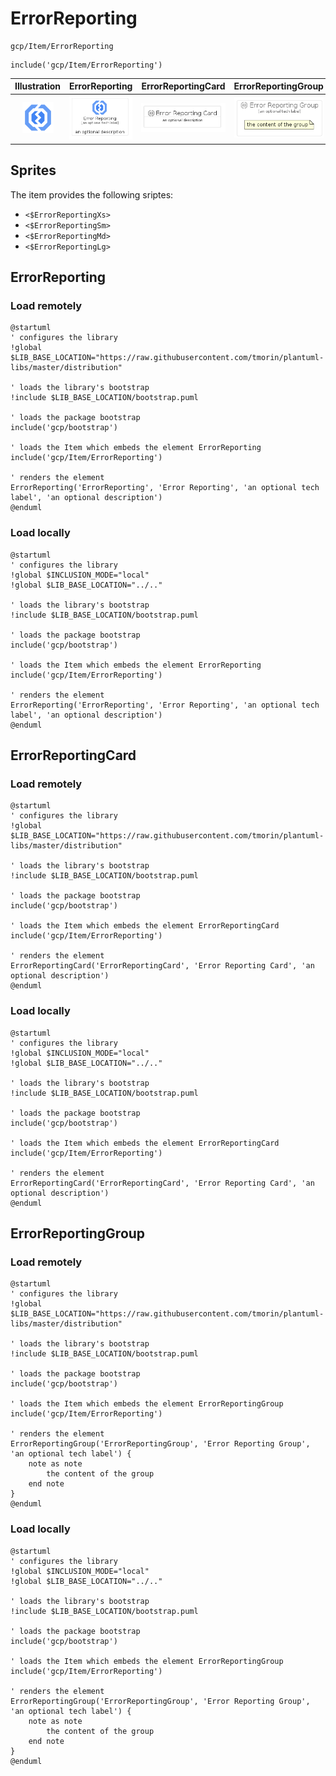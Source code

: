 # ErrorReporting


```text
gcp/Item/ErrorReporting
```

```text
include('gcp/Item/ErrorReporting')
```



| Illustration | ErrorReporting | ErrorReportingCard | ErrorReportingGroup |
| :---: | :---: | :---: | :---: |
| ![illustration for Illustration](../../gcp/Item/ErrorReporting.png) | ![illustration for ErrorReporting](../../gcp/Item/ErrorReporting.Local.png) | ![illustration for ErrorReportingCard](../../gcp/Item/ErrorReportingCard.Local.png) | ![illustration for ErrorReportingGroup](../../gcp/Item/ErrorReportingGroup.Local.png) |



## Sprites
The item provides the following sriptes:

- `<$ErrorReportingXs>`
- `<$ErrorReportingSm>`
- `<$ErrorReportingMd>`
- `<$ErrorReportingLg>`





## ErrorReporting

### Load remotely
```plantuml
@startuml
' configures the library
!global $LIB_BASE_LOCATION="https://raw.githubusercontent.com/tmorin/plantuml-libs/master/distribution"

' loads the library's bootstrap
!include $LIB_BASE_LOCATION/bootstrap.puml

' loads the package bootstrap
include('gcp/bootstrap')

' loads the Item which embeds the element ErrorReporting
include('gcp/Item/ErrorReporting')

' renders the element
ErrorReporting('ErrorReporting', 'Error Reporting', 'an optional tech label', 'an optional description')
@enduml
```

### Load locally
```plantuml
@startuml
' configures the library
!global $INCLUSION_MODE="local"
!global $LIB_BASE_LOCATION="../.."

' loads the library's bootstrap
!include $LIB_BASE_LOCATION/bootstrap.puml

' loads the package bootstrap
include('gcp/bootstrap')

' loads the Item which embeds the element ErrorReporting
include('gcp/Item/ErrorReporting')

' renders the element
ErrorReporting('ErrorReporting', 'Error Reporting', 'an optional tech label', 'an optional description')
@enduml
```

## ErrorReportingCard

### Load remotely
```plantuml
@startuml
' configures the library
!global $LIB_BASE_LOCATION="https://raw.githubusercontent.com/tmorin/plantuml-libs/master/distribution"

' loads the library's bootstrap
!include $LIB_BASE_LOCATION/bootstrap.puml

' loads the package bootstrap
include('gcp/bootstrap')

' loads the Item which embeds the element ErrorReportingCard
include('gcp/Item/ErrorReporting')

' renders the element
ErrorReportingCard('ErrorReportingCard', 'Error Reporting Card', 'an optional description')
@enduml
```

### Load locally
```plantuml
@startuml
' configures the library
!global $INCLUSION_MODE="local"
!global $LIB_BASE_LOCATION="../.."

' loads the library's bootstrap
!include $LIB_BASE_LOCATION/bootstrap.puml

' loads the package bootstrap
include('gcp/bootstrap')

' loads the Item which embeds the element ErrorReportingCard
include('gcp/Item/ErrorReporting')

' renders the element
ErrorReportingCard('ErrorReportingCard', 'Error Reporting Card', 'an optional description')
@enduml
```

## ErrorReportingGroup

### Load remotely
```plantuml
@startuml
' configures the library
!global $LIB_BASE_LOCATION="https://raw.githubusercontent.com/tmorin/plantuml-libs/master/distribution"

' loads the library's bootstrap
!include $LIB_BASE_LOCATION/bootstrap.puml

' loads the package bootstrap
include('gcp/bootstrap')

' loads the Item which embeds the element ErrorReportingGroup
include('gcp/Item/ErrorReporting')

' renders the element
ErrorReportingGroup('ErrorReportingGroup', 'Error Reporting Group', 'an optional tech label') {
    note as note
        the content of the group
    end note
}
@enduml
```

### Load locally
```plantuml
@startuml
' configures the library
!global $INCLUSION_MODE="local"
!global $LIB_BASE_LOCATION="../.."

' loads the library's bootstrap
!include $LIB_BASE_LOCATION/bootstrap.puml

' loads the package bootstrap
include('gcp/bootstrap')

' loads the Item which embeds the element ErrorReportingGroup
include('gcp/Item/ErrorReporting')

' renders the element
ErrorReportingGroup('ErrorReportingGroup', 'Error Reporting Group', 'an optional tech label') {
    note as note
        the content of the group
    end note
}
@enduml
```

